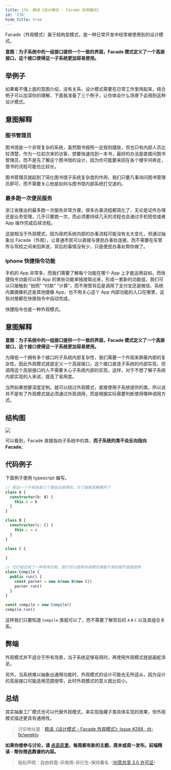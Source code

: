 ```yaml
---
title: 176. 精读《设计模式 - Facade 外观模式》
id: '176'
hide_title: true
---
```


Facade（外观模式）属于结构型模式，是一种日常开发中经常被使用到的设计模式。

**意图：为子系统中的一组接口提供一个一致的界面，Facade 模式定义了一个高层接口，这个接口使得这一子系统更加容易使用。**

## 举例子

如果看不懂上面的意图介绍，没有关系，设计模式需要在日常工作里用起来，结合例子可以加深你的理解，下面我准备了三个例子，让你体会什么场景下会用到这种设计模式。

## 意图解释

### 图书管理员

图书馆是一个非常复杂的系统，虽然图书按照一定规则摆放，但也只有内部人员比较清楚，作为一位初次来的访客，想要快速找到一本书，最好的办法是直接问图书管理员，而不是先了解这个图书馆的设计，因为你可能要来回在各个楼宇间奔走，借书的流程可能也比较长。

图书管理员就起到了简化图书馆子系统复杂度的作用，我们只要凡事询问图书管理员即可，而不需要关心他是如何与图书馆内部系统打交道的。

### 最多跑一次便民服务

浙江省推出的最多跑一次服务非常方便，很多办事流程都简化了，无论是证件办理还是业务受理，几乎只要跑一次，而必须要持续几天的流程也会通过手机短信或者 App 操作完成后续流程。

这就相当于外观模式，因为政府系统内部的办事流程可能没有太大变化，但通过抽象出 Facade（外观），让普通市民可以直接与便民办事处连接，而不需要在车管所与驾校之间来回奔波，背后的事情没有少，只是便民办事处帮你做了。

### Iphone 快捷指令功能

手机的 App 非常多，而我们需要了解每个功能在哪个 App 上才能运用自如，而快捷指令功能可以将 App 的某些功能单独提取出来，形成一套新的功能组，我们可以只接触到 “拍照” “付款” “计算”，而不用管背后是调用了支付宝还是微信、系统内置摄像机还是其他摄像 App，也不用关心这个 App 内部功能的入口在哪里，这些对接都在快接指令中自动完成。

快捷指令也是一种外观模式。

## 意图解释

**意图：为子系统中的一组接口提供一个一致的界面，Facade 模式定义了一个高层接口，这个接口使得这一子系统更加容易使用。**

为降低一个拥有多个接口的子系统内部复杂性，我们需要一个外观来屏蔽内部的复杂性，因此外观模式就是定义一个高层接口，这个接口直连子系统的内部实现，但调用这个高层接口的人不需要关心子系统内部的实现，这样，对于不想了解子系统内部实现的人来说，提高了易用度。

当然如果想要深度定制，就可以绕过外观模式，直接使用子系统提供的类，所以说并不是有了外观模式就必须通过外观调用，而是根据实际需要判断使用哪种调用方式。

## 结构图

![](https://cdn.jsdelivr.net/gh/ViktorWong/imgbed/img/20210412103656.png)

可以看到，Facade 直接指向子系统中的类，**而子系统的类不会反向指向 Facade**。

## 代码例子

下面例子使用 typescript 编写。

```typescript
// 假设一个子系统是三个类结合使用的，为了抽象而解耦开了
class A {
  constructor(b: B) {
    this.b = b
  }
}

class B {
  constructor(c: C) {
    this.c = c
  }
}

class C {
  
}

// 它们组合成了一种常用功能，我们可以使用外观模式屏蔽子类的细节直接使用
class Compile {
  public run() {
    const parser = new A(new B(new C))
    parser.run()
  }
}

const compile = new Compile()
compile.run()
```

这样我们只要知道 `Compile` 类就可以了，而不需要了解背后的 `A` `B` `C` 以及其组合关系。

## 弊端

外观模式并不适合于所有场景，当子系统足够易用时，再使用外观模式就是画蛇添足。

另外，当系统难以抽象出通用功能时，外观模式的设计可能也无所适从，因为设计的高层接口可能适用范围很窄，此时外观模式的意义就比较小。

## 总结

其实抽象工厂模式也可以代替外观模式，来实现隐藏子类具体实现的效果，但外观模式描述更具有通用性。

> 讨论地址是：[精读《设计模式 - Facade 外观模式》· Issue #288 · dt-fe/weekly](https://github.com/dt-fe/weekly/issues/288)

**如果你想参与讨论，请 [点击这里](https://github.com/dt-fe/weekly)，每周都有新的主题，周末或周一发布。前端精读 - 帮你筛选靠谱的内容。**

> 版权声明：自由转载-非商用-非衍生-保持署名（[创意共享 3.0 许可证](https://creativecommons.org/licenses/by-nc-nd/3.0/deed.zh)）
